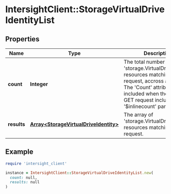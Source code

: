 # IntersightClient::StorageVirtualDriveIdentityList

## Properties

| Name | Type | Description | Notes |
| ---- | ---- | ----------- | ----- |
| **count** | **Integer** | The total number of &#39;storage.VirtualDriveIdentity&#39; resources matching the request, accross all pages. The &#39;Count&#39; attribute is included when the HTTP GET request includes the &#39;$inlinecount&#39; parameter. | [optional] |
| **results** | [**Array&lt;StorageVirtualDriveIdentity&gt;**](StorageVirtualDriveIdentity.md) | The array of &#39;storage.VirtualDriveIdentity&#39; resources matching the request. | [optional] |

## Example

```ruby
require 'intersight_client'

instance = IntersightClient::StorageVirtualDriveIdentityList.new(
  count: null,
  results: null
)
```

